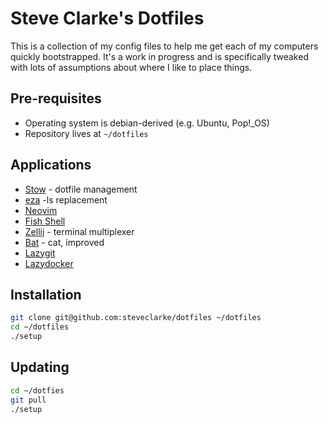 # Steve Clarke's Dotfiles

This is a collection of my config files to help me get each of my
computers quickly bootstrapped. It's a work in progress and is
specifically tweaked with lots of assumptions about where I like
to place things.

## Pre-requisites

* Operating system is debian-derived (e.g. Ubuntu, Pop!_OS)
* Repository lives at `~/dotfiles`

## Applications

* [Stow](http://www.gnu.org/software/stow/) - dotfile management
* [eza](https://github.com/eza-community/eza) -ls replacement
* [Neovim](https://neovim.io)
* [Fish Shell](https://fishshell.com/)
* [Zellij](https://github.com/zellij-org/zellij) - terminal multiplexer
* [Bat](https://github.com/sharkdp/bat) - cat, improved
* [Lazygit](https://github.com/jesseduffield/lazygit)
* [Lazydocker](https://github.com/jesseduffield/lazydocker)

## Installation

```bash
git clone git@github.com:steveclarke/dotfiles ~/dotfiles
cd ~/dotfiles
./setup
```

## Updating

```bash
cd ~/dotfies
git pull
./setup
```
